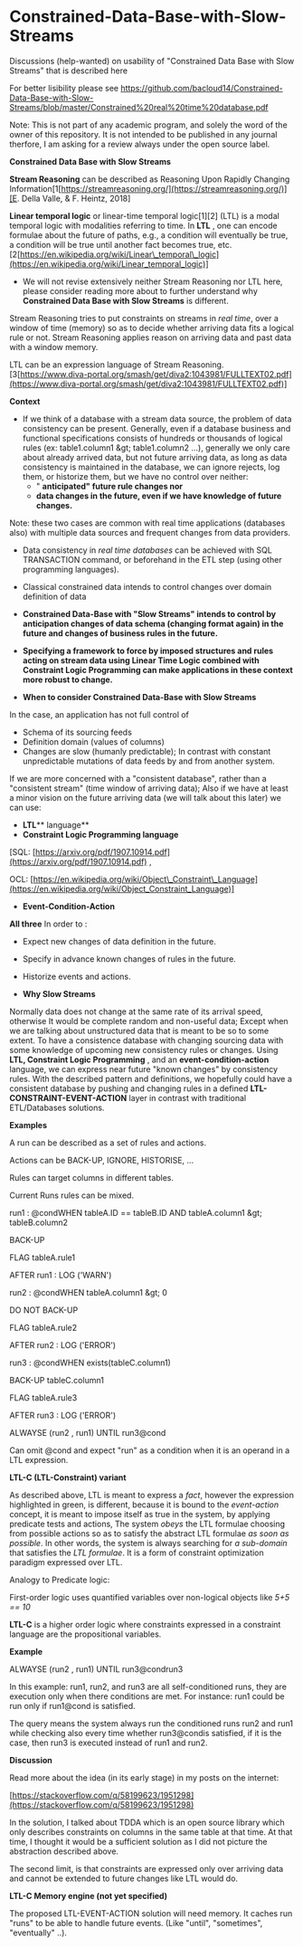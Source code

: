 # Constrained-Data-Base-with-Slow-Streams
Discussions (help-wanted) on usability of "Constrained Data Base with Slow Streams" that is described here

For better lisibility please see https://github.com/bacloud14/Constrained-Data-Base-with-Slow-Streams/blob/master/Constrained%20real%20time%20database.pdf

Note: This is not part of any academic program, and solely the word of the owner of this repository. It is not intended to be published in any journal therfore, I am asking for a review always under the open source label. 

**Constrained Data Base with Slow Streams**

**Stream Reasoning** can be described as Reasoning Upon Rapidly Changing Information[1[https://streamreasoning.org/](https://streamreasoning.org/)][E. Della Valle, &amp; F. Heintz, 2018]

**Linear temporal logic** or linear-time temporal logic[1][2] (LTL) is a modal temporal logic with modalities referring to time. In **LTL** , one can encode formulae about the future of paths, e.g., a condition will eventually be true, a condition will be true until another fact becomes true, etc. [2[https://en.wikipedia.org/wiki/Linear\_temporal\_logic](https://en.wikipedia.org/wiki/Linear_temporal_logic)]

- We will not revise extensively neither Stream Reasoning nor LTL here, please consider reading more about to further understand why **Constrained Data Base with Slow Streams** is different.

Stream Reasoning tries to put constraints on streams in _real time_, over a window of time (memory) so as to decide whether arriving data fits a logical rule or not. Stream Reasoning applies reason on arriving data and past data with a window memory.

LTL can be an expression language of Stream Reasoning. [3[https://www.diva-portal.org/smash/get/diva2:1043981/FULLTEXT02.pdf](https://www.diva-portal.org/smash/get/diva2:1043981/FULLTEXT02.pdf)]

**Context**

- If we think of a database with a stream data source, the problem of data consistency can be present. Generally, even if a database business and functional specifications consists of hundreds or thousands of logical rules (ex: table1.column1 \&gt; table1.column2 …), generally we only care about already arrived data, but not future arriving data, as long as data consistency is maintained in the database, we can ignore rejects, log them, or historize them, but we have no control over neither:
  - &quot; **anticipated&quot; future rule changes nor**
  - **data changes in the future, even if we have knowledge of future changes.**

Note: these two cases are common with real time applications (databases also) with multiple data sources and frequent changes from data providers.

- Data consistency in _real time databases_ can be achieved with SQL TRANSACTION command, or beforehand in the ETL step (using other programming languages).
- Classical constrained data intends to control changes over domain definition of data
- **Constrained Data-Base with &quot;Slow Streams&quot; intends to control by anticipation changes of data schema (changing format again) in the future and changes of business rules in the future.**
- **Specifying a framework to force by imposed structures and rules acting on stream data using Linear Time Logic combined with Constraint Logic Programming can make applications in these context more robust to change.**

- **When to consider Constrained Data-Base with Slow Streams**

In the case, an application has not full control of

- Schema of its sourcing feeds
- Definition domain (values of columns)
- Changes are slow (humanly predictable); In contrast with constant unpredictable mutations of data feeds by and from another system.

If we are more concerned with a &quot;consistent database&quot;, rather than a &quot;consistent stream&quot; (time window of arriving data); Also if we have at least a minor vision on the future arriving data (we will talk about this later) we can use:

- **LTL**** language**
- **Constraint Logic Programming language**

[SQL: [https://arxiv.org/pdf/1907.10914.pdf](https://arxiv.org/pdf/1907.10914.pdf) ,

OCL: [https://en.wikipedia.org/wiki/Object\_Constraint\_Language](https://en.wikipedia.org/wiki/Object_Constraint_Language)]

- **Event-Condition-Action**

**All three** In order to :

- Expect new changes of data definition in the future.
- Specify in advance known changes of rules in the future.
- Historize events and actions.

- **Why Slow Streams**

Normally data does not change at the same rate of its arrival speed, otherwise It would be complete random and non-useful data; Except when we are talking about unstructured data that is meant to be so to some extent. To have a consistence database with changing sourcing data with some knowledge of upcoming new consistency rules or changes. Using **LTL, Constraint Logic Programming** , and an **event-condition-action** language, we can express near future &quot;known changes&quot; by consistency rules. With the described pattern and definitions, we hopefully could have a consistent database by pushing and changing rules in a defined **LTL-CONSTRAINT-EVENT-ACTION** layer in contrast with traditional ETL/Databases solutions.

**Examples**

A run can be described as a set of rules and actions.

Actions can be BACK-UP, IGNORE, HISTORISE, …

Rules can target columns in different tables.

Current Runs rules can be mixed.

run1 : @condWHEN tableA.ID == tableB.ID AND tableA.column1 \&gt; tableB.column2

BACK-UP

FLAG tableA.rule1

AFTER run1 : LOG (&#39;WARN&#39;)

run2 : @condWHEN tableA.column1 \&gt; 0

DO NOT BACK-UP

FLAG tableA.rule2

AFTER run2 : LOG (&#39;ERROR&#39;)

run3 : @condWHEN exists(tableC.column1)

BACK-UP tableC.column1

FLAG tableA.rule3

AFTER run3 : LOG (&#39;ERROR&#39;)

ALWAYSE (run2 , run1) UNTIL run3@cond

Can omit @cond and expect &quot;run&quot; as a condition when it is an operand in a LTL expression.

**LTL-C (LTL-Constraint) variant**

As described above, LTL is meant to express a _fact_, however the expression highlighted in green, is different, because it is bound to the _event-action_ concept, it is meant to impose itself as true in the system, by applying predicate tests and actions, The system _obeys_ the LTL formulae choosing from possible actions so as to satisfy the abstract LTL formulae _as soon as possible_. In other words, the system is always searching for _a sub-domain_ that satisfies the _LTL formulae_. It is a form of constraint optimization paradigm expressed over LTL.

Analogy to Predicate logic:

First-order logic uses quantified variables over non-logical objects like _5+5 == 10_

**LTL-C** is a higher order logic where constraints expressed in a constraint language are the propositional variables.

**Example**

ALWAYSE (run2 , run1) UNTIL run3@condrun3

In this example: run1, run2, and run3 are all self-conditioned runs, they are execution only when there conditions are met. For instance: run1 could be run only if run1@cond is satisfied.

The query means the system always run the conditioned runs run2 and run1 while checking also every time whether run3@condis satisfied, if it is the case, then run3 is executed instead of run1 and run2.

**Discussion**

Read more about the idea (in its early stage) in my posts on the internet:

[https://stackoverflow.com/q/58199623/1951298](https://stackoverflow.com/q/58199623/1951298)

In the solution, I talked about TDDA which is an open source library which only describes constraints on columns in the same table at that time. At that time, I thought it would be a sufficient solution as I did not picture the abstraction described above.

The second limit, is that constraints are expressed only over arriving data and cannot be extended to future changes like LTL would do.

**LTL-C Memory engine (not yet specified)**

The proposed LTL-EVENT-ACTION solution will need memory. It caches run &quot;runs&quot; to be able to handle future events. (Like &quot;until&quot;, &quot;sometimes&quot;, &quot;eventually&quot; ..).
